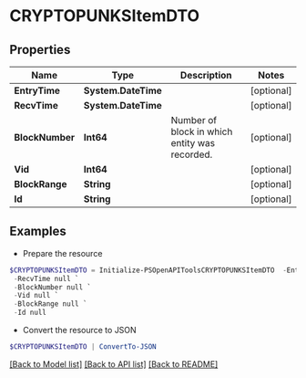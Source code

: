 # CRYPTOPUNKSItemDTO
## Properties

Name | Type | Description | Notes
------------ | ------------- | ------------- | -------------
**EntryTime** | **System.DateTime** |  | [optional] 
**RecvTime** | **System.DateTime** |  | [optional] 
**BlockNumber** | **Int64** | Number of block in which entity was recorded. | [optional] 
**Vid** | **Int64** |  | [optional] 
**BlockRange** | **String** |  | [optional] 
**Id** | **String** |  | [optional] 

## Examples

- Prepare the resource
```powershell
$CRYPTOPUNKSItemDTO = Initialize-PSOpenAPIToolsCRYPTOPUNKSItemDTO  -EntryTime null `
 -RecvTime null `
 -BlockNumber null `
 -Vid null `
 -BlockRange null `
 -Id null
```

- Convert the resource to JSON
```powershell
$CRYPTOPUNKSItemDTO | ConvertTo-JSON
```

[[Back to Model list]](../README.md#documentation-for-models) [[Back to API list]](../README.md#documentation-for-api-endpoints) [[Back to README]](../README.md)

